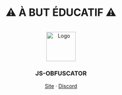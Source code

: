 
<div align="center">
  <h1>⚠ À BUT ÉDUCATIF ⚠</h1><br>
    <img src="./resource/img/favicon.png" alt="Logo" width="80" height="80">
  <h3>JS-OBFUSCATOR</h3>
  <p>
    <a target="_blank" href="https://zougataga.github.io/js-obfuscator/">Site</a> · <a target="_blank" href="https://discord.gg/ctp">Discord</a>
  </p>
</div>
